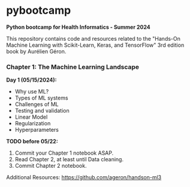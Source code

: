 # pybootcamp
**Python bootcamp for Health Informatics - Summer 2024**

This repository contains code and resources related to the "Hands-On Machine Learning with Scikit-Learn, Keras, and TensorFlow" 3rd edition book by Aurélien Géron.

### Chapter 1: The Machine Learning Landscape

**Day 1 (05/15/2024):**
  * Why use ML?
  * Types of ML systems
  * Challenges of ML
  * Testing and validation
  * Linear Model
  * Regularization
  * Hyperparameters

**TODO before 05/22:**
1.	Commit your Chapter 1 notebook ASAP.
2.	Read Chapter 2, at least until Data cleaning.
3.	Commit Chapter 2 notebook.


Additional Resources: https://github.com/ageron/handson-ml3 

